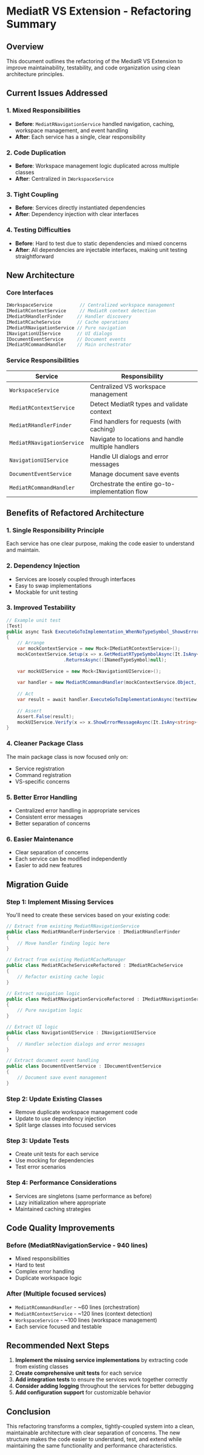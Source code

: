 # MediatR VS Extension - Refactoring Summary

## Overview
This document outlines the refactoring of the MediatR VS Extension to improve maintainability, testability, and code organization using clean architecture principles.

## Current Issues Addressed

### 1. **Mixed Responsibilities**
- **Before**: `MediatRNavigationService` handled navigation, caching, workspace management, and event handling
- **After**: Each service has a single, clear responsibility

### 2. **Code Duplication**
- **Before**: Workspace management logic duplicated across multiple classes
- **After**: Centralized in `IWorkspaceService`

### 3. **Tight Coupling**
- **Before**: Services directly instantiated dependencies
- **After**: Dependency injection with clear interfaces

### 4. **Testing Difficulties**
- **Before**: Hard to test due to static dependencies and mixed concerns
- **After**: All dependencies are injectable interfaces, making unit testing straightforward

## New Architecture

### Core Interfaces
```csharp
IWorkspaceService          // Centralized workspace management
IMediatRContextService     // MediatR context detection
IMediatRHandlerFinder     // Handler discovery
IMediatRCacheService      // Cache operations
IMediatRNavigationService // Pure navigation
INavigationUIService      // UI dialogs
IDocumentEventService     // Document events
IMediatRCommandHandler    // Main orchestrator
```

### Service Responsibilities

| Service | Responsibility |
|---------|---------------|
| `WorkspaceService` | Centralized VS workspace management |
| `MediatRContextService` | Detect MediatR types and validate context |
| `MediatRHandlerFinder` | Find handlers for requests (with caching) |
| `MediatRNavigationService` | Navigate to locations and handle multiple handlers |
| `NavigationUIService` | Handle UI dialogs and error messages |
| `DocumentEventService` | Manage document save events |
| `MediatRCommandHandler` | Orchestrate the entire go-to-implementation flow |

## Benefits of Refactored Architecture

### 1. **Single Responsibility Principle**
Each service has one clear purpose, making the code easier to understand and maintain.

### 2. **Dependency Injection**
- Services are loosely coupled through interfaces
- Easy to swap implementations
- Mockable for unit testing

### 3. **Improved Testability**
```csharp
// Example unit test
[Test]
public async Task ExecuteGoToImplementation_WhenNoTypeSymbol_ShowsErrorMessage()
{
    // Arrange
    var mockContextService = new Mock<IMediatRContextService>();
    mockContextService.Setup(x => x.GetMediatRTypeSymbolAsync(It.IsAny<ITextView>(), It.IsAny<int>()))
                     .ReturnsAsync((INamedTypeSymbol)null);
    
    var mockUIService = new Mock<INavigationUIService>();
    
    var handler = new MediatRCommandHandler(mockContextService.Object, ..., mockUIService.Object);
    
    // Act
    var result = await handler.ExecuteGoToImplementationAsync(textView, 0);
    
    // Assert
    Assert.False(result);
    mockUIService.Verify(x => x.ShowErrorMessageAsync(It.IsAny<string>(), It.IsAny<string>()), Times.Once);
}
```

### 4. **Cleaner Package Class**
The main package class is now focused only on:
- Service registration
- Command registration
- VS-specific concerns

### 5. **Better Error Handling**
- Centralized error handling in appropriate services
- Consistent error messages
- Better separation of concerns

### 6. **Easier Maintenance**
- Clear separation of concerns
- Each service can be modified independently
- Easier to add new features

## Migration Guide

### Step 1: Implement Missing Services
You'll need to create these services based on your existing code:

```csharp
// Extract from existing MediatRNavigationService
public class MediatRHandlerFinderService : IMediatRHandlerFinder
{
    // Move handler finding logic here
}

// Extract from existing MediatRCacheManager  
public class MediatRCacheServiceRefactored : IMediatRCacheService
{
    // Refactor existing cache logic
}

// Extract navigation logic
public class MediatRNavigationServiceRefactored : IMediatRNavigationService
{
    // Pure navigation logic
}

// Extract UI logic
public class NavigationUIService : INavigationUIService
{
    // Handler selection dialogs and error messages
}

// Extract document event handling
public class DocumentEventService : IDocumentEventService
{
    // Document save event management
}
```

### Step 2: Update Existing Classes
- Remove duplicate workspace management code
- Update to use dependency injection
- Split large classes into focused services

### Step 3: Update Tests
- Create unit tests for each service
- Use mocking for dependencies
- Test error scenarios

### Step 4: Performance Considerations
- Services are singletons (same performance as before)
- Lazy initialization where appropriate
- Maintained caching strategies

## Code Quality Improvements

### Before (MediatRNavigationService - 940 lines)
- Mixed responsibilities
- Hard to test
- Complex error handling
- Duplicate workspace logic

### After (Multiple focused services)
- `MediatRCommandHandler` - ~60 lines (orchestration)
- `MediatRContextService` - ~120 lines (context detection)
- `WorkspaceService` - ~100 lines (workspace management)
- Each service focused and testable

## Recommended Next Steps

1. **Implement the missing service implementations** by extracting code from existing classes
2. **Create comprehensive unit tests** for each service
3. **Add integration tests** to ensure the services work together correctly
4. **Consider adding logging** throughout the services for better debugging
5. **Add configuration support** for customizable behavior

## Conclusion

This refactoring transforms a complex, tightly-coupled system into a clean, maintainable architecture with clear separation of concerns. The new structure makes the code easier to understand, test, and extend while maintaining the same functionality and performance characteristics. 